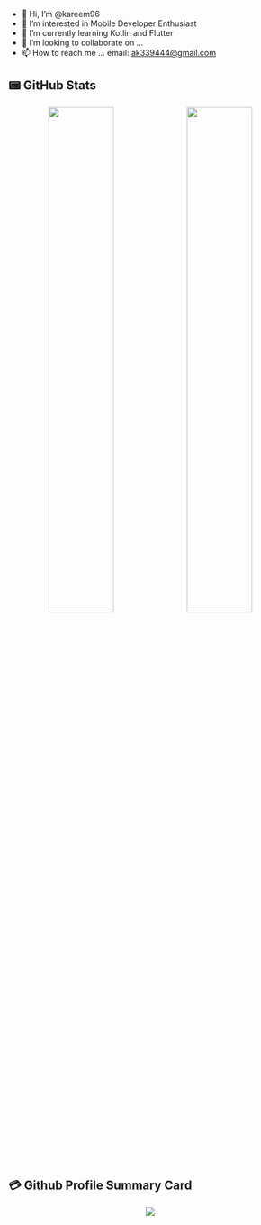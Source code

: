 - 👋 Hi, I’m @kareem96
- 👀 I’m interested in Mobile Developer Enthusiast
- 🌱 I’m currently learning Kotlin and Flutter
- 💞️ I’m looking to collaborate on ...
- 📫 How to reach me ... 
     email: ak339444@gmail.com


<!-- ## Github Stats  
![](https://github-readme-stats.vercel.app/api?username=kareem96&count_private=true&show_icons=true&theme=radical) -->
## 📟 GitHub Stats
<p align="center">
	<img width="48%" src="https://github-readme-stats.vercel.app/api?username=kareem96&show_icons=true&theme=vue" />
	<img width="48%" src="https://github-readme-streak-stats.herokuapp.com/?user=kareem96&theme=vue" />
</p>

## 💳 Github Profile Summary Card
<p align="center">
  <img src="https://github-profile-summary-cards.vercel.app/api/cards/profile-details?username=kareem96&theme=vue"/>
</p>



<!---
kareem96/kareem96 is a ✨ special ✨ repository because its `README.md` (this file) appears on your GitHub profile.
You can click the Preview link to take a look at your changes.
--->
